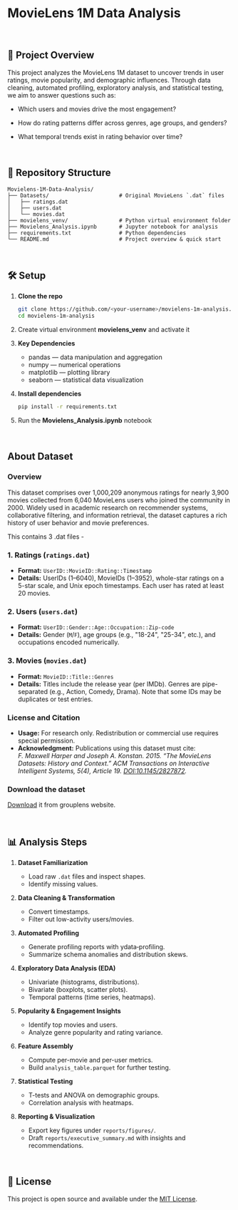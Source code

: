 # MovieLens 1M Data Analysis

<br/>

## 🚀 Project Overview

This project analyzes the MovieLens 1M dataset to uncover trends in user ratings, movie popularity, and demographic influences. Through data cleaning, automated profiling, exploratory analysis, and statistical testing, we aim to answer questions such as:

* Which users and movies drive the most engagement?

* How do rating patterns differ across genres, age groups, and genders?

* What temporal trends exist in rating behavior over time?

<br/>

## 📁 Repository Structure

```
Movielens-1M-Data-Analysis/
├── Datasets/                      # Original MovieLens `.dat` files
│   ├── ratings.dat
│   ├── users.dat
│   └── movies.dat
├── movielens_venv/                # Python virtual environment folder
├── Movielens_Analysis.ipynb       # Jupyter notebook for analysis
├── requirements.txt               # Python dependencies
└── README.md                      # Project overview & quick start

```
<br/>

## 🛠️ Setup

1. **Clone the repo**

   ```bash
   git clone https://github.com/<your-username>/movielens-1m-analysis.git
   cd movielens-1m-analysis
   ```

2. Create virtual environment **movielens_venv** and activate it

3. **Key Dependencies**
    * pandas — data manipulation and aggregation
    * numpy — numerical operations
    * matplotlib — plotting library
    * seaborn — statistical data visualization

4. **Install dependencies**

   ```bash
   pip install -r requirements.txt
   ```
5. Run the **Movielens_Analysis.ipynb** notebook

<br/>

## About Dataset
### Overview
This dataset comprises over 1,000,209 anonymous ratings for nearly 3,900 movies collected from 6,040 MovieLens users who joined the community in 2000. Widely used in academic research on recommender systems, collaborative filtering, and information retrieval, the dataset captures a rich history of user behavior and movie preferences.

This contains 3 .dat files -

### 1. Ratings (`ratings.dat`)
- **Format:** `UserID::MovieID::Rating::Timestamp`
- **Details:** UserIDs (1–6040), MovieIDs (1–3952), whole-star ratings on a 5-star scale, and Unix epoch timestamps. Each user has rated at least 20 movies.

### 2. Users (`users.dat`)
- **Format:** `UserID::Gender::Age::Occupation::Zip-code`
- **Details:** Gender (`M`/`F`), age groups (e.g., "18-24", "25-34", etc.), and occupations encoded numerically.

### 3. Movies (`movies.dat`)
- **Format:** `MovieID::Title::Genres`
- **Details:** Titles include the release year (per IMDb). Genres are pipe-separated (e.g., Action, Comedy, Drama). Note that some IDs may be duplicates or test entries.

### License and Citation

- **Usage:** For research only. Redistribution or commercial use requires special permission.
- **Acknowledgment:** Publications using this dataset must cite:  
  *F. Maxwell Harper and Joseph A. Konstan. 2015. “The MovieLens Datasets: History and Context.” ACM Transactions on Interactive Intelligent Systems, 5(4), Article 19. [DOI:10.1145/2827872](http://dx.doi.org/10.1145/2827872).*

### Download the dataset
[Download](https://grouplens.org/datasets/movielens/1m/) it from grouplens website.

<br/>

## 📊 Analysis Steps

1. **Dataset Familiarization**

   * Load raw `.dat` files and inspect shapes.
   * Identify missing values.

2. **Data Cleaning & Transformation**

   * Convert timestamps.
   * Filter out low-activity users/movies.

3. **Automated Profiling**

   * Generate profiling reports with ydata‑profiling.
   * Summarize schema anomalies and distribution skews.

4. **Exploratory Data Analysis (EDA)**

   * Univariate (histograms, distributions).
   * Bivariate (boxplots, scatter plots).
   * Temporal patterns (time series, heatmaps).

5. **Popularity & Engagement Insights**

   * Identify top movies and users.
   * Analyze genre popularity and rating variance.

6. **Feature Assembly**

   * Compute per-movie and per-user metrics.
   * Build `analysis_table.parquet` for further testing.

7. **Statistical Testing**

   * T-tests and ANOVA on demographic groups.
   * Correlation analysis with heatmaps.

8. **Reporting & Visualization**

   * Export key figures under `reports/figures/`.
   * Draft `reports/executive_summary.md` with insights and recommendations.

<br/>

## 📄 License

This project is open source and available under the [MIT License](../LICENSE).



